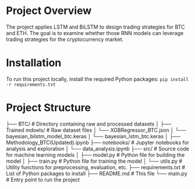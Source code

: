 # Project Overview
The project applies LSTM and BiLSTM to design trading strategies for BTC and ETH. The goal is to examine whether those RNN models can leverage trading strategies for the cryptocurrency market. 
# Installation
To run this project locally, install the required Python packages:
``pip install -r requirements.txt``
# Project Structure
├── BTC/                       # Directory containing raw and processed datasets
│   ├── Trained mdoels/         # Raw dataset files
│   └── XGBRegressor_BTC.json
│   └── bayesian_bilstm_model_btc.keras
│   └── bayesian_lstm_btc.keras
│   ├── Methodology_BTC(Updated).ipynb 
├── notebooks/                  # Jupyter notebooks for analysis and exploration
│   └── data_analysis.ipynb
├── src/                        # Source code for machine learning models
│   ├── model.py                # Python file for building the model
│   ├── train.py                # Python file for training the model
│   └── utils.py                # Utility functions for preprocessing, evaluation, etc.
├── requirements.txt            # List of Python packages to install
├── README.md                   # This file
└── main.py                     # Entry point to run the project

